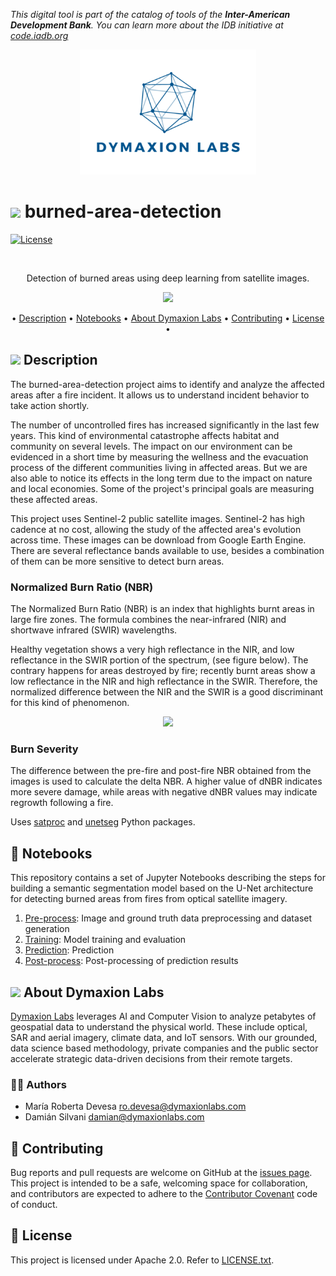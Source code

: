 *This digital tool is part of the catalog of tools of the **Inter-American Development Bank**. You can learn more about the IDB initiative at [code.iadb.org](https://code.iadb.org/en)*

<p align="center">
  <img height="200" src="img/logo.png">
</p>

  # <img height="30" src="https://img.icons8.com/flat-round/64/000000/fire-element.png"/> burned-area-detection  
  

[![License](https://img.shields.io/badge/license-Apache%202.0-blue)](https://github.com/dymaxionlabs/burned-area-detection/blob/master/LICENSE.txt)



<br>
<p align="center">Detection of burned areas using deep learning from satellite images.</p>

<p align="center">
  <img height="300" widht="500" src="img/burn.jpg">
</p>

<p  align="center">
• <a  href="#-description">Description</a> •
<a  href="#notebook-notebooks">Notebooks</a> •
<a  href="#-about-dymaxion-labs">About Dymaxion Labs</a> •
<a  href="#handshake-contributing">Contributing</a> •
<a  href="#page_facing_up-license">License</a> •
</p>

## <img height="25" src="https://code.iadb.org/sites/default/files/2019-04/31227283.png"/> Description

The burned-area-detection project aims to identify and analyze the affected
areas after a fire incident. It allows us to understand incident behavior to
take action shortly.

The number of uncontrolled fires has increased significantly in the last few
years. This kind of environmental catastrophe affects habitat and community on
several levels. The impact on our environment can be evidenced in a short time
by measuring the wellness and the evacuation process of the different
communities living in affected areas. But we are also able to notice its
effects in the long term due to the impact on nature and local economies. Some
of the project's principal goals are measuring these affected areas. 

This project uses Sentinel-2 public satellite images. Sentinel-2 has high
cadence at no cost, allowing the study of the affected area's evolution across
time. These images can be download from Google Earth Engine. There are several
reflectance bands available to use, besides a combination of them can be more
sensitive to detect burn areas.

### Normalized Burn Ratio (NBR)

The Normalized Burn Ratio (NBR) is an index that highlights burnt areas in
large fire zones. The formula combines the near-infrared (NIR) and shortwave
infrared (SWIR) wavelengths.

Healthy vegetation shows a very high reflectance in the NIR, and low
reflectance in the SWIR portion of the spectrum, (see figure below). The
contrary happens for areas destroyed by fire; recently burnt areas show a low
reflectance in the NIR and high reflectance in the SWIR. Therefore, the
normalized difference between the NIR and the SWIR is a good discriminant for
this kind of phenomenon.
<p align="center">
  <img widht="500" src="img/Spectral_responses.jpg">
</p>


### Burn Severity

The difference between the pre-fire and post-fire NBR obtained from the images
is used to calculate the delta NBR. A higher value of dNBR indicates more
severe damage, while areas with negative dNBR values may indicate regrowth
following a fire.

Uses [satproc](https://github.com/dymaxionlabs/satproc) and
[unetseg](https://github.com/dymaxionlabs/unetseg) Python packages.


## 	:notebook: Notebooks

This repository contains a set of Jupyter Notebooks describing the steps for
building a semantic segmentation model based on the U-Net architecture for
detecting burned areas from fires from optical satellite imagery.

1. [Pre-process](1_Pre-process.ipynb): Image and ground truth data preprocessing and dataset generation
2. [Training](2_Training.ipynb): Model training and evaluation
3. [Prediction](3_Prediction.ipynb): Prediction
4. [Post-process](4_Post-process.ipynb): Post-processing of prediction results

## <img height="25" src="https://code.iadb.org/sites/default/files/2019-04/31227283.png"/> About Dymaxion Labs
[Dymaxion Labs](https://dymaxionlabs.com/) leverages AI and Computer Vision to analyze petabytes of geospatial data to understand the physical world. These include optical, SAR and aerial imagery, climate data, and IoT sensors.
With our grounded, data science based methodology, private companies and the public sector accelerate strategic data-driven decisions from their remote targets.
### :man_technologist: Authors
* María Roberta Devesa <ro.devesa@dymaxionlabs.com>
* Damián Silvani <damian@dymaxionlabs.com>



## :handshake: Contributing

Bug reports and pull requests are welcome on GitHub at the [issues
page](https://github.com/dymaxionlabs/burned-area-detection). This project is
intended to be a safe, welcoming space for collaboration, and contributors are
expected to adhere to the [Contributor
Covenant](http://contributor-covenant.org) code of conduct.

## :page_facing_up: License

This project is licensed under Apache 2.0. Refer to [LICENSE.txt](LICENSE.txt).

